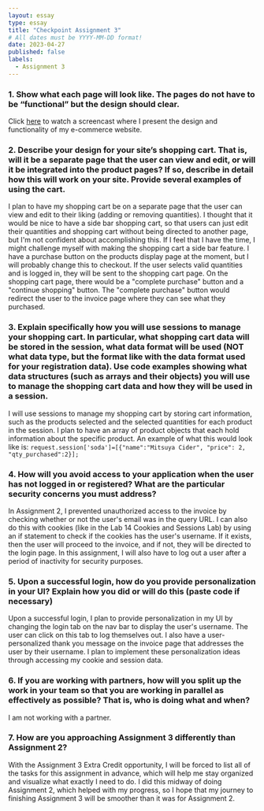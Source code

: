 ```yaml
---
layout: essay
type: essay
title: "Checkpoint Assignment 3"
# All dates must be YYYY-MM-DD format!
date: 2023-04-27
published: false
labels:
  - Assignment 3
---
```


### 1. Show what each page will look like. The pages do not have to be “functional” but the design should clear.

Click [here]() to watch a screencast where I present the design and functionality of my e-commerce website. 

### 2. Describe your design for your site’s shopping cart. That is, will it be a separate page that the user can view and edit, or will it be integrated into the product pages? If so, describe in detail how this will work on your site. Provide several examples of using the cart.

I plan to have my shopping cart be on a separate page that the user can view and edit to their liking (adding or removing quantities). I thought that it would be nice to have a side bar shopping cart, so that users can just edit their quantities and shopping cart without being directed to another page, but I'm not confident about accomplishing this. If I feel that I have the time, I might challenge myself with making the shopping cart a side bar feature. I have a purchase button on the products display page at the moment, but I will probably change this to checkout. If the user selects valid quantities and is logged in, they will be sent to the shopping cart page. On the shopping cart page, there would be a "complete purchase" button and a "continue shopping" button. The "complete purchase" button would redirect the user to the invoice page where they can see what they purchased. 

### 3. Explain specifically how you will use sessions to manage your shopping cart. In particular, what shopping cart data will be stored in the session, what data format will be used (NOT what data type, but the format like with the data format used for your registration data). Use code examples showing what data structures (such as arrays and their objects) you will use to manage the shopping cart data and how they will be used in a session.

I will use sessions to manage my shopping cart by storing cart information, such as the products selected and the selected quantities for each product in the session. I plan to have an array of product objects that each hold information about the specific product. An example of what this would look like is: `request.session['soda']=[{"name":"Mitsuya Cider", "price": 2, "qty_purchased":2}];`

### 4. How will you avoid access to your application when the user has not logged in or registered? What are the particular security concerns you must address?

In Assignment 2, I prevented unauthorized access to the invoice by checking whether or not the user's email was in the query URL. I can also do this with cookies (like in the Lab 14 Cookies and Sessions Lab) by using an if statement to check if the cookies has the user's username. If it exists, then the user will proceed to the invoice, and if not, they will be directed to the login page. In this assignment, I will also have to log out a user after a period of inactivity for security purposes. 

### 5. Upon a successful login, how do you provide personalization in your UI? Explain how you did or will do this (paste code if necessary)

Upon a successful login, I plan to provide personalization in my UI by changing the login tab on the nav bar to display the user's username. The user can click on this tab to log themselves out. I also have a user-personalized thank you message on the invoice page that addresses the user by their username. I plan to implement these personalization ideas through accessing my cookie and session data. 

### 6. If you are working with partners, how will you split up the work in your team so that you are working in parallel as effectively as possible? That is, who is doing what and when?

I am not working with a partner. 

### 7. How are you approaching Assignment 3 differently than Assignment 2?

With the Assignment 3 Extra Credit opportunity, I will be forced to list all of the tasks for this assignment in advance, which will help me stay organized and visualize what exactly I need to do. I did this midway of doing Assignment 2, which helped with my progress, so I hope that my journey to finishing Assignment 3 will be smoother than it was for Assignment 2. 
